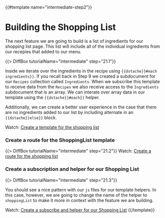 {{#template name="intermediate-step2"}}

# Building the Shopping List

The next feature we are going to build is a list of ingredients for our shopping list page. This list will include all of the individual ingredients from our recepies that added to our menu.

<!-- shoppinglist.html -->
{{> DiffBox tutorialName="intermediate" step="21.1"}}

Inside we iterate over the ingredients in the recipe using `{{dstache}}#each ingredients}}`. If you recall back in Step 9 we created a subdocument for our `Recipes` collection called `Ingredients`. When we subscribe this template to receive data from the `Recipes` we also receive access to the `Ingredients` subdocument that is an array. We can interate over array data in our template using the `{{dstache}}#each}}` helper.

Additionally, we can create a better user experience in the case that there are no ingredients added to our list by including  alternate in an `{{dstache}}else}}` block.

Watch: [Create a template for the shopping list](https://youtu.be/dLLjmYz3ARA?t=1m33s "Level Up Tutorials: Intermediate Meteor Tutorial #21 - Youtube")

### Create a route for the ShoppingList template
<!-- create a route -->
{{> DiffBox tutorialName="intermediate" step="21.2"}}
Watch: [Create a route for the shopping list](https://youtu.be/dLLjmYz3ARA?t=1m43s "Level Up Tutorials: Intermediate Meteor Tutorial #21 - Youtube")

### Create a subscription and helper for our Shopping List 
<!-- shopping list.js list of ingredients -->
{{> DiffBox tutorialName="intermediate" step="21.3"}}

You should see a nice pattern with our `js` files for our template helpers. In this case, however, we are going to change the name of the helper to `shoppingList` to make it more in context with the feature we are building.

Watch: [Create a subscribe and helper for our Shopping List](https://youtu.be/dLLjmYz3ARA?t=3m5s "Level Up Tutorials: Intermediate Meteor Tutorial #21 - Youtube")
{{/template}}